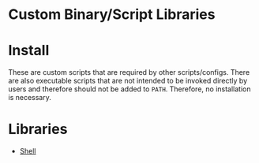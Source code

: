 # Custom Binary/Script Libraries


# Install
These are custom scripts that are required by other scripts/configs. There are
also executable scripts that are not intended to be invoked directly by users
and therefore should not be added to `PATH`. Therefore, no installation is
necessary.


# Libraries
- [Shell](shell/README.md)
